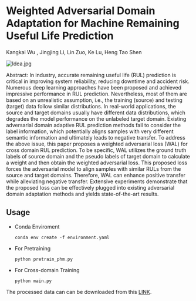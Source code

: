 # Weighted Adversarial Domain Adaptation for Machine Remaining Useful Life Prediction 
Kangkai Wu , Jingjing Li, Lin Zuo, Ke Lu, Heng Tao Shen

![Idea.jpg](https://s2.loli.net/2023/02/20/RlUytN91F7jIfrM.jpg)

Abstract: In industry, accurate remaining useful life (RUL) prediction is critical in improving system reliability, reducing downtime and accident risk. Numerous deep learning approaches have been proposed and achieved impressive performance in RUL prediction. Nevertheless, most of them are based on an unrealistic assumption, i.e., the training (source) and testing (target) data follow similar distributions. In real-world applications, the source and target domains usually have different data distributions, which degrades the model performance on the unlabeled target domain. Existing adversarial domain adaptive RUL prediction methods fail to consider the label information, which potentially aligns samples with very different semantic information and ultimately leads to negative transfer. To address the above issue, this paper proposes a weighted adversarial loss (WAL) for cross domain RUL prediction. To be specific, WAL utilizes the ground truth labels of source domain and the pseudo labels of target domain to calculate a weight and then obtain the weighted adversarial loss. This proposed loss forces the adversarial model to align samples with similar RULs from the source and target domains. Therefore, WAL can enhance positive transfer while alleviating negative transfer. Extensive experiments demonstrate that the proposed loss can be effectively plugged into existing adversarial domain adaptation methods and yields state-of-the-art results.

## Usage

* Conda Enviroment

    `conda env create -f environment.yaml`

* For Pretraining

    `python pretrain_phm.py`

* For Cross-domain Training

    `python main.py`

The processed data can can be downloaded from this [LINK](https://drive.google.com/drive/folders/12vxOBouxJlrdfDTa0jCCTb5MQ6ccZ-2O?usp=sharing).
